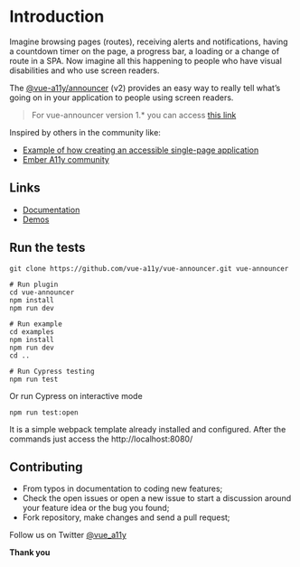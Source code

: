 # Introduction

Imagine browsing pages (routes), receiving alerts and notifications, having a countdown timer on the page, a progress bar, a loading or a change of route in a SPA. Now imagine all this happening to people who have visual disabilities and who use screen readers.  

The [@vue-a11y/announcer](https://github.com/vue-a11y/vue-announcer) (v2) provides an easy way to really tell what’s going on in your application to people using screen readers.

> For vue-announcer version 1.* you can access [this link](https://github.com/vue-a11y/vue-announcer/tree/v1.0.6)

Inspired by others in the community like:  
- [Example of how creating an accessible single-page application](https://haltersweb.github.io/Accessibility/spa.html)
- [Ember A11y community](https://github.com/ember-a11y/a11y-announcer)

## Links

- [Documentation](https://vue-announcer-v2.surge.sh)
- [Demos](https://vue-announcer-v2.surge.sh/demos/)

## Run the tests
```shell
git clone https://github.com/vue-a11y/vue-announcer.git vue-announcer

# Run plugin
cd vue-announcer
npm install
npm run dev

# Run example
cd examples
npm install
npm run dev
cd ..

# Run Cypress testing
npm run test
```

Or run Cypress on interactive mode
```shell
npm run test:open
```

It is a simple webpack template already installed and configured.
After the commands just access the http://localhost:8080/


## Contributing
- From typos in documentation to coding new features;
- Check the open issues or open a new issue to start a discussion around your feature idea or the bug you found;
- Fork repository, make changes and send a pull request;

Follow us on Twitter [@vue_a11y](https://twitter.com/vue_a11y)

**Thank you**
